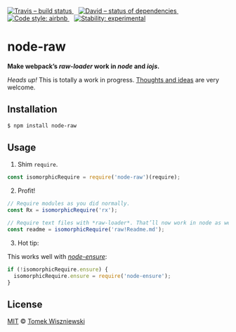 [![Travis – build status
](https://img.shields.io/travis/tomekwi/node-raw/master.svg?style=flat-square)
](https://travis-ci.org/tomekwi/node-raw)
 
[![David – status of dependencies
](https://img.shields.io/david/tomekwi/node-raw.svg?style=flat-square)
](https://david-dm.org/tomekwi/node-raw)
 
[![Code style: airbnb
](https://img.shields.io/badge/code%20style-airbnb-blue.svg?style=flat-square)
](https://github.com/airbnb/javascript)
 
[![Stability: experimental
](https://img.shields.io/badge/stability-experimental-red.svg?style=flat-square)
](https://nodejs.org/api/documentation.html#documentation_stability_index)




node-raw
========

**Make webpack’s *raw-loader* work in *node* and *iojs*.**

*Heads up!* This is totally a work in progress. [Thoughts and ideas][] are very welcome.

[Thoughts and ideas]:  https://github.com/tomekwi/node-raw/issues




Installation
------------

```sh
$ npm install node-raw
```




Usage
-----


1) Shim `require`.

```js
const isomorphicRequire = require('node-raw')(require);
```


2) Profit!

```js
// Require modules as you did normally.
const Rx = isomorphicRequire('rx');

// Require text files with *raw-loader*. That’ll now work in node as well!
const readme = isomorphicRequire('raw!Readme.md');
```


3) Hot tip:

This works well with [*node-ensure*](https://github.com/bauerca/node-ensure):

```js
if (!isomorphicRequire.ensure) {
  isomorphicRequire.ensure = require('node-ensure');
}
```




License
-------

[MIT][] © [Tomek Wiszniewski][]

[MIT]: ./License.md
[Tomek Wiszniewski]: https://github.com/tomekwi
